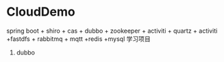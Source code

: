 # CloudDemo

spring boot + shiro + cas + dubbo + zookeeper + activiti + quartz +  activiti +fastdfs + rabbitmq + mqtt +redis +mysql 学习项目

1. dubbo
